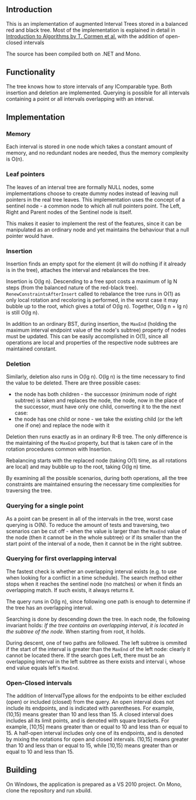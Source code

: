 Introduction
------------

This is an implementation of augmented Interval Trees stored in a balanced red and black tree. Most of the implementation is explained in detail in [Introduction to Algorithms by T. Cormen et al.][book] with the addition of open-closed intervals

The source has been compiled both on .NET and Mono.

[book]: http://books.google.cz/books?id=NLngYyWFl_YC&lpg=PP1&dq=isbn%3A0262032937&pg=PP1#v=onepage&q&f=false

Functionality
-------------

The tree knows how to store intervals of any IComparable type. Both insertion and deletion are implemented. Querying is possible for all intervals containing a point or all intervals overlapping with an interval.


Implementation
--------------

### Memory

Each interval is stored in one node which takes a constant amount of memory, and no redundant nodes are needed, thus the memory complexity is O(n).

### Leaf pointers

The leaves of an interval tree are formally NULL nodes, some implementations choose to create dummy nodes instead of leaving null pointers in the real tree leaves. This implementation uses the concept of a sentinel node - a common node to which all null pointers point. The Left, Right and Parent nodes of the Sentinel node is itself.

This makes it easier to implement the rest of the features, since it can be manipulated as an ordinary node and yet maintains the behaviour that a null pointer would have.

### Insertion

Insertion finds an empty spot for the element (it will do nothing if it already is in the tree), attaches the interval and rebalances the tree.

Insertion is O(lg n). Descending to a free spot costs a maximum of lg N steps (from the balanced nature of the red-black tree). `RenewConstraintsAfterInsert` called to rebalance the tree runs in O(1) as only local rotation and recoloring is performed, in the worst case it may bubble up to the root, which gives a total of O(lg n). Together, O(lg n + lg n) is still O(lg n).

In addition to an ordinary BST, during insertion, the `MaxEnd` (holding the maximum interval endpoint value of the node's subtree) property of nodes must be updated. This can be easily accomplished in O(1), since all operations are local and properties of the respective node subtrees are maintained constant.


### Deletion

Similarly, deletion also runs in O(lg n). O(lg n) is the time necessary to find the value to be deleted. There are three possible cases:

 - the node has both children - the successor (minimum node of right subtree) is taken and replaces the node, the node, now in the place of the successor, must have only one child, converting it to the the next case:
 - the node has one child or none - we take the existing child (or the left one if one) and replace the node with it

Deletion then runs exactly as in an ordinary R-B tree. The only difference is the maintaining of the `MaxEnd` property, but that is taken care of in the rotation procedures common with Insertion.

Rebalancing starts with the replaced node (taking O(1) time, as all rotations are local) and may bubble up to the root, taking O(lg n) time.

By examining all the possible scenarios, during both operations, all the tree constraints are maintained ensuring the necessary time complexities for traversing the tree.

### Querying for a single point

As a point can be present in all of the intervals in the tree, worst case querying is O(N). To reduce the amount of tests and traversing, two scenarios can be cut off - when the value is larger than the `MaxEnd` value of the node (then it cannot be in the whole subtree) or if its smaller than the start point of the interval of a node, then it cannot be in the right subtree.

### Querying for first overlapping interval

The fastest check is whether an overlapping interval exists (e.g. to use when looking for a conflict in a time schedule). The search method either stops when it reaches the sentinel node (no matches) or when it finds an overlapping match. If such exists, it always returns it. 

The query runs in O(lg n), since following one path is enough to determine if the tree has an overlapping interval.

Searching is done by descending down the tree. In each node, the following invariant holds: *If the tree contains an overlapping interval, it is located in the subtree of the node*. When starting from root, it holds.

During descent, one of two paths are followed. The left subtree is ommited if the start of the interval is greater than the `MaxEnd` of the left node: clearly it cannot be located there. If the search goes Left, there must be an overlapping interval in the left subtree as there exists and interval i, whose end value equals left's `MaxEnd`.

### Open-Closed intervals

The addition of IntervalType allows for the endpoints to be either excluded (open) or included (closed) from the query. An open interval does not include its endpoints, and is indicated with parentheses. For example, (10,15) means greater than 10 and less than 15. A closed interval does includes all its limit points, and is denoted with square brackets. For example, [10,15] means greater than or equal to 10 and less than or equal to 15. A half-open interval includes only one of its endpoints, and is denoted by mixing the notations for open and closed intervals. (10,15] means greater than 10 and less than or equal to 15, while [10,15) means greater than or equal to 10 and less than 15.

Building
--------

On Windows, the application is prepared as a VS 2010 project. On Mono, clone the repository and run xbuild.

